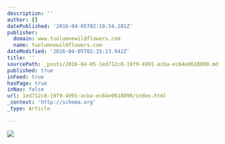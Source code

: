 ```yaml
---
description: ''
author: []
datePublished: '2016-04-05T02:18:54.281Z'
publisher:
  domain: www.tuolumnewildflowers.com
  name: tuolumnewildflowers.com
dateModified: '2016-04-05T02:15:13.942Z'
title: ''
sourcePath: _posts/2016-04-05-1ed712c8-19f9-4991-acba-ec64e0618090.md
published: true
inFeed: true
hasPage: true
inNav: false
url: 1ed712c8-19f9-4991-acba-ec64e0618090/index.html
_context: 'http://schema.org'
_type: Article

---
```

![](http://www.tuolumnewildflowers.com/resources/Botany+101+images-3.jpg)